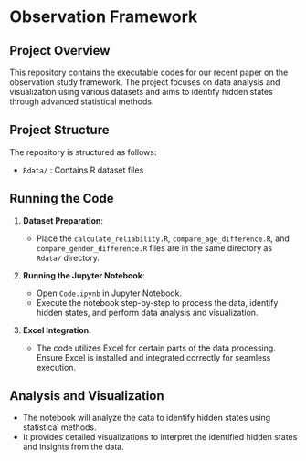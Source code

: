 # Observation Framework

## Project Overview
This repository contains the executable codes for our recent paper on the observation study framework. The project focuses on data analysis and visualization using various datasets and aims to identify hidden states through advanced statistical methods.

## Project Structure
The repository is structured as follows:
- `Rdata/` : Contains R dataset files

## Running the Code
1. **Dataset Preparation**:
   - Place the `calculate_reliability.R`, `compare_age_difference.R`, and `compare_gender_difference.R` files are in the same directory as `Rdata/` directory.
   
2. **Running the Jupyter Notebook**:
   - Open `Code.ipynb` in Jupyter Notebook.
   - Execute the notebook step-by-step to process the data, identify hidden states, and perform data analysis and visualization.

3. **Excel Integration**:
   - The code utilizes Excel for certain parts of the data processing. Ensure Excel is installed and integrated correctly for seamless execution.

## Analysis and Visualization
- The notebook will analyze the data to identify hidden states using statistical methods.
- It provides detailed visualizations to interpret the identified hidden states and insights from the data.


